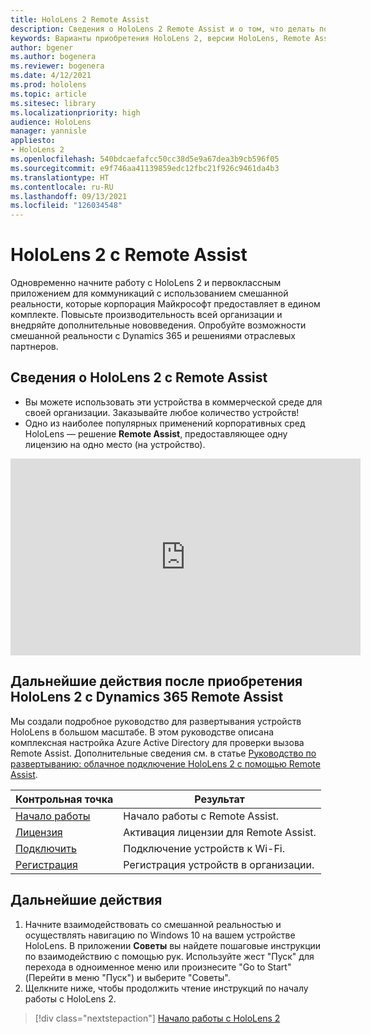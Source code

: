 ```yaml
---
title: HoloLens 2 Remote Assist
description: Сведения о HoloLens 2 Remote Assist и о том, что делать после получения устройства.
keywords: Варианты приобретения HoloLens 2, версии HoloLens, Remote Assist
author: bgener
ms.author: bogenera
ms.reviewer: bogenera
ms.date: 4/12/2021
ms.prod: hololens
ms.topic: article
ms.sitesec: library
ms.localizationpriority: high
audience: HoloLens
manager: yannisle
appliesto:
- HoloLens 2
ms.openlocfilehash: 540bdcaefafcc50cc38d5e9a67dea3b9cb596f05
ms.sourcegitcommit: e9f746aa41139859edc12fbc21f926c9461da4b3
ms.translationtype: HT
ms.contentlocale: ru-RU
ms.lasthandoff: 09/13/2021
ms.locfileid: "126034548"
---
```

# <a name="hololens-2-with-remote-assist"></a>HoloLens 2 с Remote Assist

Одновременно начните работу с HoloLens 2 и первоклассным приложением для коммуникаций с использованием смешанной реальности, которые корпорация Майкрософт предоставляет в едином комплекте. Повысьте производительность всей организации и внедряйте дополнительные нововведения. Опробуйте возможности смешанной реальности с Dynamics 365 и решениями отраслевых партнеров.

## <a name="learn-about-hololens-2-with-remote-assist"></a>Сведения о HoloLens 2 с Remote Assist
- Вы можете использовать эти устройства в коммерческой среде для своей организации. Заказывайте любое количество устройств!
- Одно из наиболее популярных применений корпоративных сред HoloLens — решение **Remote Assist**, предоставляющее одну лицензию на одно место (на устройство).

<iframe width="560" height="315" src="https://www.youtube.com/embed/d3YT8j0yYl0" frameborder="0" allow="accelerometer; autoplay; clipboard-write; encrypted-media; gyroscope; picture-in-picture" allowfullscreen></iframe>

## <a name="heres-what-to-do-next-with-the-hololens-2-with-dynamics-365-remote-assist-edition"></a>Дальнейшие действия после приобретения HoloLens 2 с Dynamics 365 Remote Assist

Мы создали подробное руководство для развертывания устройств HoloLens в большом масштабе. В этом руководстве описана комплексная настройка Azure Active Directory для проверки вызова Remote Assist. Дополнительные сведения см. в статье [Руководство по развертыванию: облачное подключение HoloLens 2 с помощью Remote Assist](hololens2-cloud-connected-overview.md).

| Контрольная точка  | Результат                                |
|-------------|----------------------------------------|
| [Начало работы](/dynamics365/mixed-reality/remote-assist/overview-hololens) | Начало работы с Remote Assist.        |
| [Лицензия](/dynamics365/mixed-reality/remote-assist/deploy-remote-assist#add-and-assign-licenses)     | Активация лицензии для Remote Assist.      |
| [Подключить](/hololens/hololens-network)     | Подключение устройств к Wi-Fi.       |
| [Регистрация](/hololens/hololens-enroll-mdm)      | Регистрация устройств в организации. |

## <a name="next-steps"></a>Дальнейшие действия

1. Начните взаимодействовать со смешанной реальностью и осуществлять навигацию по Windows 10 на вашем устройстве HoloLens. В приложении **Советы** вы найдете пошаговые инструкции по взаимодействию с помощью рук. Используйте жест "Пуск" для перехода в одноименное меню или произнесите "Go to Start" (Перейти в меню "Пуск") и выберите "Советы".
1. Щелкните ниже, чтобы продолжить чтение инструкций по началу работы с HoloLens 2.

> [!div class="nextstepaction"]
> [Начало работы с HoloLens 2](hololens2-basic-usage.md)

